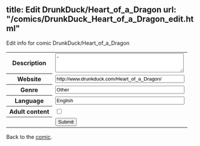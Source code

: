 title: Edit DrunkDuck/Heart_of_a_Dragon
url: "/comics/DrunkDuck_Heart_of_a_Dragon_edit.html"
---
Edit info for comic DrunkDuck/Heart_of_a_Dragon

<form name="comic" action="http://gaepostmail.appspot.com/comic/" method="post">
<table class="comicinfo">
<tr>
<th>Description</th><td><textarea name="description" cols="40" rows="3">-</textarea></td>
</tr>
<tr>
<th>Website</th><td><input type="text" name="url" value="http://www.drunkduck.com/Heart_of_a_Dragon/" size="40"/></td>
</tr>
<tr>
<th>Genre</th><td><input type="text" name="genre" value="Other" size="40"/></td>
</tr>
<tr>
<th>Language</th><td><input type="text" name="language" value="English" size="40"/></td>
</tr>
<tr>
<th>Adult content</th><td><input type="checkbox" name="adult" value="adult" /></td>
</tr>
<tr>
<th></th><td>
<input type="hidden" name="comic" value="DrunkDuck_Heart_of_a_Dragon" />
<input type="submit" name="submit" value="Submit" />
</td>
</tr>
</table>
</form>

Back to the [comic](DrunkDuck_Heart_of_a_Dragon.html).
